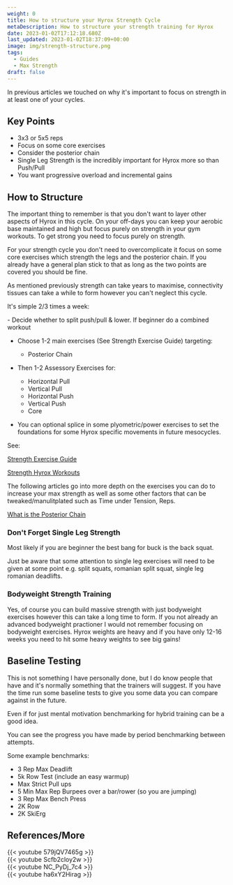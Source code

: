 ```yaml
---
weight: 0
title: How to structure your Hyrox Strength Cycle
metaDescription: How to structure your strength training for Hyrox
date: 2023-01-02T17:12:18.680Z
last_updated: 2023-01-02T18:37:09+00:00
image: img/strength-structure.png
tags:
  - Guides
  - Max Strength
draft: false
---
```

In previous articles we touched on why it's important to focus on strength in at least one of your cycles.

## Key Points

* 3x3 or 5x5 reps
* Focus on some core exercises
* Consider the posterior chain
* Single Leg Strength is the incredibly important for Hyrox more so than Push/Pull
* You want progressive overload and incremental gains

## How to Structure

The important thing to remember is that you don't want to layer other aspects of Hyrox in this cycle. On your off-days you can keep your aerobic base maintained and high but focus purely on strength in your gym workouts. To get strong you need to focus purely on strength.

For your strength cycle you don't need to overcomplicate it focus on some core exercises which strength the legs and the posterior chain. If you already have a general plan stick to that as long as the two points are covered you should be fine.

As mentioned previously strength can take years to maximise, connectivity tissues can take a while to form however you can't neglect this cycle.

It's simple 2/3 times a week:

\- Decide whether to split push/pull & lower. If beginner do a combined workout

* Choose 1-2 main exercises (See Strength Exercise Guide) targeting:

  * Posterior Chain 
* Then 1-2 Assessory Exercises for:

  * Horizontal Pull
  * Vertical Pull
  * Horizontal Push
  * Vertical Push      
  * Core
* You can optional splice in some plyometric/power exercises to set the foundations for some Hyrox specific movements in future mesocycles.

See:

[Strength Exercise Guide](https://www.compromisedrunning.com/post/strength-guide/)


[Strength Hyrox Workouts](https://www.compromisedrunning.com/post/hyrox-strength-workouts/)

The following articles go into more depth on the exercises you can do to increase your max strength as well as some other factors that can be tweaked/manulitplated such as Time under Tension, Reps.

[What is the Posterior Chain](https://www.compromisedrunning.com/post/what-is-the-posterior-chain/)



### Don't Forget  Single Leg Strength

Most likely if you are beginner the best bang for buck is the back squat.

Just be aware that some attention to single leg exercises will need to be given at some point e.g. split squats, romanian split squat, single leg romanian deadlifts.

### Bodyweight Strength Training

Yes, of course you can build massive strength with just bodyweight exercises however this can take a long time to form. If you not already an advanced bodyweight practioner I would not remember focusing on bodyweight exercises. Hyrox weights are heavy and if you have only 12-16 weeks you need to hit some heavy weights to see big gains!

## Baseline Testing

This is not something I have personally done, but I do know people that have and it's normally something that the trainers will suggest. If you have the time run some baseline tests to give you some data you can compare against in the future.

Even if for just mental motivation benchmarking for hybrid training can be a good idea. 

You can see the progress you have made by period benchmarking between attempts.

Some example benchmarks:

* 3 Rep Max Deadlift
* 5k Row Test (include an easy warmup)
* Max Strict Pull ups
* 5 Min Max Rep Burpees over a bar/rower (so you are jumping)
* 3 Rep Max Bench Press
* 2K Row
* 2K SkiErg

## References/More

<div class="img-m">{{< youtube 579jQV7465g >}}</div>

<div class="img-m">{{< youtube Scfb2cloy2w >}}</div>

<div class="img-m">{{< youtube NC_PyDj_7c4 >}}</div>

<div class="img-m">{{< youtube ha6xY2Hirag >}}</div>